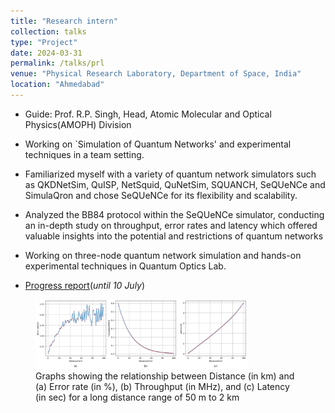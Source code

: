 ```yaml
---
title: "Research intern"
collection: talks
type: "Project"
date: 2024-03-31
permalink: /talks/prl
venue: "Physical Research Laboratory, Department of Space, India"
location: "Ahmedabad"
---
```

* Guide: Prof. R.P. Singh, Head, Atomic Molecular and Optical Physics(AMOPH) Division

* Working on `Simulation of Quantum Networks' and experimental techniques in a team setting.
* Familiarized myself with a variety of quantum network simulators such as QKDNetSim, QuISP, NetSquid, QuNetSim, SQUANCH, SeQUeNCe and SimulaQron and chose SeQUeNCe for its flexibility and scalability. 
* Analyzed the BB84 protocol within the SeQUeNCe simulator, conducting an in-depth study on throughput, error rates and latency which offered valuable insights into the potential and restrictions of quantum networks
* Working on three-node quantum network simulation and hands-on experimental techniques in Quantum Optics Lab.

* [Progress report](https://stoicodin.github.io/files/2023_SIP_Shivam.pdf)(<i>until 10 July</i>)



<figure>
  <img src="/images/99km.png" alt="Trulli" style="width:80%">
  <figcaption>Graphs showing the relationship between Distance (in km) and (a) Error rate (in %), (b) Throughput (in MHz), and (c) Latency (in sec) for a long distance range of 50 m to 2 km</figcaption>
</figure>


